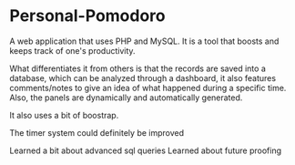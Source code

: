 # Personal-Pomodoro


A web application that uses PHP and MySQL. It is a tool that boosts and keeps track of one's productivity. 

What differentiates it from others is that the records are saved into a database, which can be analyzed through a dashboard, it also features comments/notes to give an idea of what happened during a specific time. Also, the panels are dynamically and automatically generated.

It also uses a bit of boostrap.

The timer system could definitely be improved

Learned a bit about advanced sql queries
Learned about future proofing
